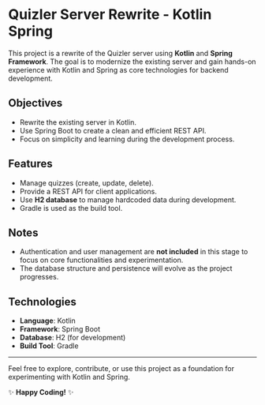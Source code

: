 # Quizler Server Rewrite - Kotlin Spring

This project is a rewrite of the Quizler server using **Kotlin** and **Spring Framework**. The goal is to modernize the existing server and gain hands-on experience with Kotlin and Spring as core technologies for backend development.

## Objectives
- Rewrite the existing server in Kotlin.
- Use Spring Boot to create a clean and efficient REST API.
- Focus on simplicity and learning during the development process.

## Features
- Manage quizzes (create, update, delete).
- Provide a REST API for client applications.
- Use **H2 database** to manage hardcoded data during development.
- Gradle is used as the build tool.

## Notes
- Authentication and user management are **not included** in this stage to focus on core functionalities and experimentation.
- The database structure and persistence will evolve as the project progresses.

## Technologies
- **Language**: Kotlin
- **Framework**: Spring Boot
- **Database**: H2 (for development)
- **Build Tool**: Gradle

---

Feel free to explore, contribute, or use this project as a foundation for experimenting with Kotlin and Spring.

✨ **Happy Coding!** ✨
